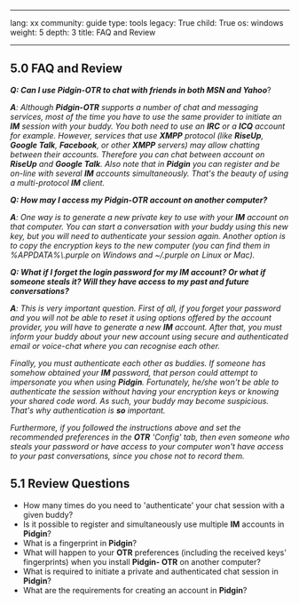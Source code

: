 

---

lang: xx
community: guide
type: tools
legacy: True
child: True
os: windows
weight: 5
depth: 3
title: FAQ and Review

---

<a name="5.0"></a>
## 5.0 FAQ and Review ##

<div class="background" markdown="1"> 

***Q: Can I use Pidgin-OTR to chat with friends in both MSN and Yahoo***? 

***A**: Although **Pidgin-OTR** supports a number of chat and messaging services, most of the time you have to use the same provider to initiate an **IM** session with your buddy. You both need to use an **IRC** or a **ICQ** account for example. However, services that use **XMPP** protocol (like **RiseUp**, **Google Talk**, **Facebook**, or other **XMPP** servers) may allow chatting between their accounts. Therefore you can chat between account on **RiseUp** and **Google Talk**. Also note that in **Pidgin** you can register and be on-line with several **IM** accounts simultaneously. That's the beauty of using a multi-protocol **IM** client.*

***Q: How may I access my Pidgin-OTR account on another computer?***

***A**: One way is to generate a new private key to use with your **IM** account on that computer. You can start a conversation with your buddy using this new key, but you will need to authenticate your session again. Another option is to copy the encryption keys to the new computer (you can find them in %APPDATA%\\.purple on Windows and ~/.purple on Linux or Mac).*

***Q: What if I forget the login password for my IM account? Or what if someone steals it? Will they have access to my past and future conversations?***

***A**: This is very important question. First of all, if you forget your password and you will not be able to reset it using options offered by the account provider, you will have to generate a new **IM** account. After that, you must inform your buddy about your new account using secure and authenticated email or voice-chat where you can recognise each other.*

*Finally, you must authenticate each other as buddies. If someone has somehow obtained your **IM** password, that person could attempt to impersonate you when using **Pidgin**. Fortunately, he/she won't be able to authenticate the session without having your encryption keys or knowing your shared code word. As such, your buddy may become suspicious. That's why authentication is **so** important.*

*Furthermore, if you followed the instructions above and set the recommended preferences in the **OTR** 'Config' tab, then even someone who steals your password or have access to your computer won't have access to your past conversations, since you chose not to record them.*

</div>

<a name="5.1"></a>
## 5.1 Review Questions ##

- How many times do you need to 'authenticate' your chat session with a given buddy?
- Is it possible to register and simultaneously use multiple **IM** accounts in **Pidgin**? 
- What is a fingerprint in **Pidgin**? 
- What will happen to your **OTR** preferences (including the received keys' fingerprints) when you install **Pidgin- OTR** on another computer?
- What is required to initiate a private and authenticated chat session in **Pidgin**?
- What are the requirements for creating an account in **Pidgin**? 

